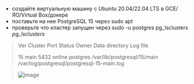 * создайте виртуальную машину c Ubuntu 20.04/22.04 LTS в GCE/ЯО/Virtual Box/докере
* поставьте на нее PostgreSQL 15 через sudo apt
* проверьте что кластер запущен через sudo -u postgres pg_lsclusters
*pg_lsclusters*

>Ver Cluster Port Status Owner    Data directory              Log file
>
>15  main    5432 online postgres /var/lib/postgresql/15/main /var/log/postgresql/postgresql-15-main.log

>![image](https://github.com/VyacheslavIT/postgre/assets/136000255/7e28e658-2458-4e38-9b5e-72c03865d6bd)
